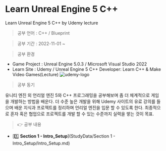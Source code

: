 # Learn Unreal Engine 5 C++
 Learn Unreal Engine 5 C++ by Udemy lecture

> 공부 언어 : C++ / Blueprint

> 공부 기간 : 2022-11-01 ~

> 공부 환경 

 * Game Project : Unreal Engine 5.0.3 / Microsoft Visual Studio 2022
 * Learn Site : Udemy / Unreal Engine 5 C++ Developer: Learn C++ & Make Video Games(Lecture)
 ![udemy-logo](https://user-images.githubusercontent.com/36596037/199256561-902ac863-fc75-401d-91de-042e2d287c0f.png)
  
> 공부 동기  

유니티 엔진 외 언리얼 엔진 5와 C++ 프로그래밍을 공부해보며 좀 더 체계적으로 게임을 개발하는 방법을 배운다.
더 수준 높은 개발을 위해 Udemy 사이트의 유료 강의를 들으며 배운 지식과 프로젝트를 정리하며 언리얼 엔진을 입문 할 수 있도록 한다.
최종적으로 혼자 혹은 협업으로 프로젝트를 개발 할 수 있는 수준까지 실력을 쌓는 것이 목표.

> 👉 공부 내용

- [1️⃣ **Section 1 - Intro_Setup**](StudyData/Section 1 - Intro_Setup/Intro_Setup.md)

